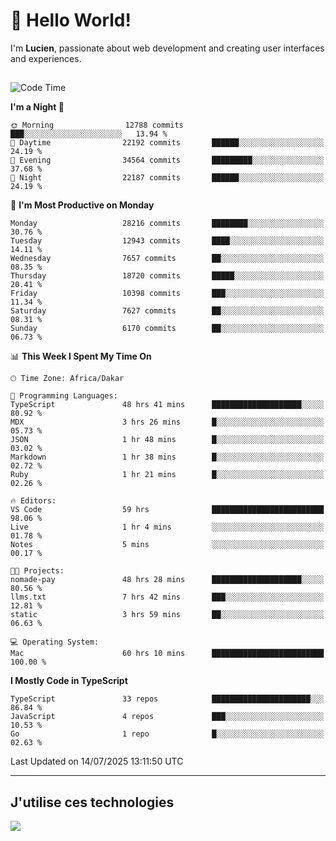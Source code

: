 # 👋 Hello World!

I'm **Lucien**, passionate about web development and creating user interfaces and experiences.

##

<!--START_SECTION:waka-->
![Code Time](http://img.shields.io/badge/Code%20Time-3%2C394%20hrs%202%20mins-blue)

**I'm a Night 🦉** 

```text
🌞 Morning                12788 commits       ███░░░░░░░░░░░░░░░░░░░░░░   13.94 % 
🌆 Daytime                22192 commits       ██████░░░░░░░░░░░░░░░░░░░   24.19 % 
🌃 Evening                34564 commits       █████████░░░░░░░░░░░░░░░░   37.68 % 
🌙 Night                  22187 commits       ██████░░░░░░░░░░░░░░░░░░░   24.19 % 
```
📅 **I'm Most Productive on Monday** 

```text
Monday                   28216 commits       ████████░░░░░░░░░░░░░░░░░   30.76 % 
Tuesday                  12943 commits       ████░░░░░░░░░░░░░░░░░░░░░   14.11 % 
Wednesday                7657 commits        ██░░░░░░░░░░░░░░░░░░░░░░░   08.35 % 
Thursday                 18720 commits       █████░░░░░░░░░░░░░░░░░░░░   20.41 % 
Friday                   10398 commits       ███░░░░░░░░░░░░░░░░░░░░░░   11.34 % 
Saturday                 7627 commits        ██░░░░░░░░░░░░░░░░░░░░░░░   08.31 % 
Sunday                   6170 commits        ██░░░░░░░░░░░░░░░░░░░░░░░   06.73 % 
```


📊 **This Week I Spent My Time On** 

```text
🕑︎ Time Zone: Africa/Dakar

💬 Programming Languages: 
TypeScript               48 hrs 41 mins      ████████████████████░░░░░   80.92 % 
MDX                      3 hrs 26 mins       █░░░░░░░░░░░░░░░░░░░░░░░░   05.73 % 
JSON                     1 hr 48 mins        █░░░░░░░░░░░░░░░░░░░░░░░░   03.02 % 
Markdown                 1 hr 38 mins        █░░░░░░░░░░░░░░░░░░░░░░░░   02.72 % 
Ruby                     1 hr 21 mins        █░░░░░░░░░░░░░░░░░░░░░░░░   02.26 % 

🔥 Editors: 
VS Code                  59 hrs              █████████████████████████   98.06 % 
Live                     1 hr 4 mins         ░░░░░░░░░░░░░░░░░░░░░░░░░   01.78 % 
Notes                    5 mins              ░░░░░░░░░░░░░░░░░░░░░░░░░   00.17 % 

🐱‍💻 Projects: 
nomade-pay               48 hrs 28 mins      ████████████████████░░░░░   80.56 % 
llms.txt                 7 hrs 42 mins       ███░░░░░░░░░░░░░░░░░░░░░░   12.81 % 
static                   3 hrs 59 mins       ██░░░░░░░░░░░░░░░░░░░░░░░   06.63 % 

💻 Operating System: 
Mac                      60 hrs 10 mins      █████████████████████████   100.00 % 
```

**I Mostly Code in TypeScript** 

```text
TypeScript               33 repos            ██████████████████████░░░   86.84 % 
JavaScript               4 repos             ███░░░░░░░░░░░░░░░░░░░░░░   10.53 % 
Go                       1 repo              █░░░░░░░░░░░░░░░░░░░░░░░░   02.63 % 
```




 Last Updated on 14/07/2025 13:11:50 UTC
<!--END_SECTION:waka-->
---

## J'utilise ces technologies

<p align="left">
  <a href="https://skillicons.dev">
    <img src="https://skillicons.dev/icons?i=ts,js,go,ruby,css,scss,tailwind,react,vite,nextjs,docker,figma,ableton" />
  </a>
</p>

